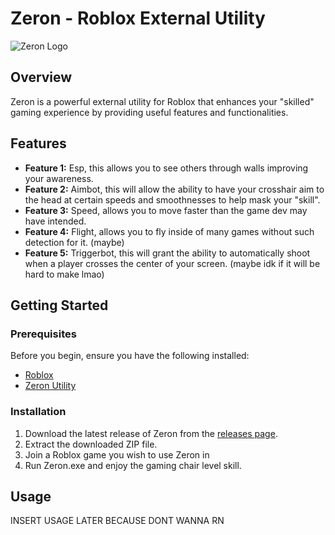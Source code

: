 # Zeron - Roblox External Utility

![Zeron Logo](https://cdn.discordapp.com/attachments/1164606937720164423/1177994150885466152/zeron.png?ex=6574878b&is=6562128b&hm=4c29f4daecd5020ff5c3eb7ed90726fdbd484a924cb8d9952958c29368c14e16&)

## Overview

Zeron is a powerful external utility for Roblox that enhances your "skilled" gaming experience by providing useful features and functionalities.

## Features

- **Feature 1:** Esp, this allows you to see others through walls improving your awareness.
- **Feature 2:** Aimbot, this will allow the ability to have your crosshair aim to the head at certain speeds and smoothnesses to help mask your "skill".
- **Feature 3:** Speed, allows you to move faster than the game dev may have intended.
- **Feature 4:** Flight, allows you to fly inside of many games without such detection for it. (maybe)
- **Feature 5:** Triggerbot, this will grant the ability to automatically shoot when a player crosses the center of your screen. (maybe idk if it will be hard to make lmao)

## Getting Started

### Prerequisites

Before you begin, ensure you have the following installed:

- [Roblox](https://www.roblox.com)
- [Zeron Utility](link_to_download)

### Installation

1. Download the latest release of Zeron from the [releases page](link_to_releases).
2. Extract the downloaded ZIP file.
3. Join a Roblox game you wish to use Zeron in
4. Run Zeron.exe and enjoy the gaming chair level skill.

## Usage
INSERT USAGE LATER BECAUSE DONT WANNA RN
